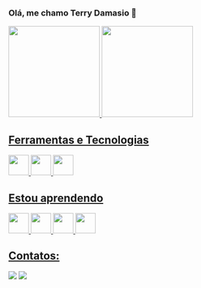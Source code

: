 ### Olá, me chamo Terry Damasio 👋
<div> 
  <a href="https://github.com/terrydamasio">
  <img height="180em" src="https://github-readme-stats.vercel.app/api?username=terrydamasio&show_icons=true&theme=transparent">
  <img height="180em" src="https://github-readme-stats.vercel.app/api/top-langs/?username=terrydamasio&layout=compact&theme=transparent">
</div>

## Ferramentas e Tecnologias

<div>
<img loading="lazy" src="https://cdn.jsdelivr.net/gh/devicons/devicon/icons/html5/html5-original.svg" width="40" height="40"/>
<img loading="lazy" src="https://cdn.jsdelivr.net/gh/devicons/devicon/icons/css3/css3-original.svg" width="40" height="40"/>
<img loading="lazy" src="https://cdn.jsdelivr.net/gh/devicons/devicon/icons/bootstrap/bootstrap-original.svg" width="40" height="40"/>
</div>

## Estou aprendendo

<div>
<img loading="lazy" src="https://cdn.jsdelivr.net/gh/devicons/devicon/icons/git/git-original.svg" width="40" height="40"/> 
<img loading="lazy" src="https://cdn.jsdelivr.net/gh/devicons/devicon/icons/javascript/javascript-original.svg" width="40" height="40"/>
<img loading="lazy" src="https://cdn.jsdelivr.net/gh/devicons/devicon/icons/php/php-original.svg" width="40" height="40"/>
<img loading="lazy" src="https://cdn.jsdelivr.net/gh/devicons/devicon/icons/mysql/mysql-original.svg" width="40" height="40"/>
</div>

## Contatos:

<div>
<a href="https://www.instagram.com/terrydamasio/" target="_blank"><img loading="lazy" src="https://img.shields.io/badge/-Instagram-%23E4405F?style=for-the-badge&logo=instagram&logoColor=white" target="_blank"></a>
<a href="https://www.linkedin.com/in/terry-damasio-santos-6a17b0255/" target="_blank"><img loading="lazy" src="https://img.shields.io/badge/-LinkedIn-%230077B5?style=for-the-badge&logo=linkedin&logoColor=white" target="_blank"></a>
</div>
